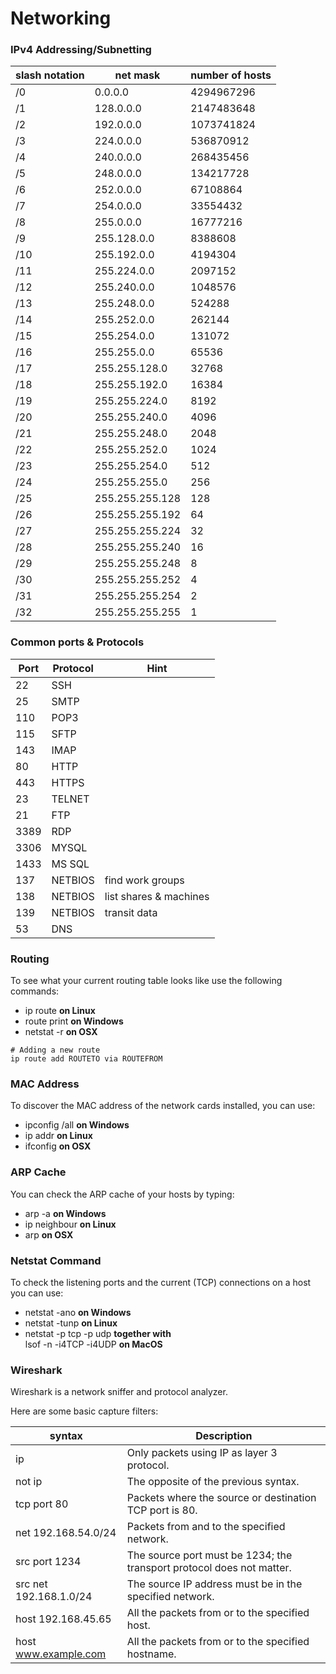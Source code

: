 # Networking

### IPv4 Addressing/Subnetting
| slash notation | net mask        | number of hosts |
|----------------|-----------------|-----------------|
| /0             | 0.0.0.0         | 4294967296      |
| /1             | 128.0.0.0       | 2147483648      |
| /2             | 192.0.0.0       | 1073741824      |
| /3             | 224.0.0.0       | 536870912       |
| /4             | 240.0.0.0       | 268435456       |
| /5             | 248.0.0.0       | 134217728       |
| /6             | 252.0.0.0       | 67108864        |
| /7             | 254.0.0.0       | 33554432        |
| /8             | 255.0.0.0       | 16777216        |
| /9             | 255.128.0.0     | 8388608         |
| /10            | 255.192.0.0     | 4194304         |
| /11            | 255.224.0.0     | 2097152         |
| /12            | 255.240.0.0     | 1048576         |
| /13            | 255.248.0.0     | 524288          |
| /14            | 255.252.0.0     | 262144          |
| /15            | 255.254.0.0     | 131072          |
| /16            | 255.255.0.0     | 65536           |
| /17            | 255.255.128.0   | 32768           |
| /18            | 255.255.192.0   | 16384           |
| /19            | 255.255.224.0   | 8192            |
| /20            | 255.255.240.0   | 4096            |
| /21            | 255.255.248.0   | 2048            |
| /22            | 255.255.252.0   | 1024            |
| /23            | 255.255.254.0   | 512             |
| /24            | 255.255.255.0   | 256             |
| /25            | 255.255.255.128 | 128             |
| /26            | 255.255.255.192 | 64              |
| /27            | 255.255.255.224 | 32              |
| /28            | 255.255.255.240 | 16              |
| /29            | 255.255.255.248 | 8               |
| /30            | 255.255.255.252 | 4               |
| /31            | 255.255.255.254 | 2               |
| /32            | 255.255.255.255 | 1               |

### Common ports & Protocols
| Port | Protocol | Hint                   |
|------|----------|------------------------|
| 22   | SSH      |                        |
| 25   | SMTP     |                        |
| 110  | POP3     |                        |
| 115  | SFTP     |                        |
| 143  | IMAP     |                        |
| 80   | HTTP     |                        |
| 443  | HTTPS    |                        |
| 23   | TELNET   |                        |
| 21   | FTP      |                        |
| 3389 | RDP      |                        |
| 3306 | MYSQL    |                        |
| 1433 | MS SQL   |                        |
| 137  | NETBIOS  | find work groups       |
| 138  | NETBIOS  | list shares & machines |
| 139  | NETBIOS  | transit data           |
| 53   | DNS      |                        ||

### Routing

To see what your current routing table looks like use the following commands:
- ip route <b>on Linux</b>
- route print <b>on Windows</b>
- netstat -r <b>on OSX</b>

```
# Adding a new route 
ip route add ROUTETO via ROUTEFROM
```

### MAC Address

To discover the MAC address of the network cards installed, you can use:
- ipconfig /all <b>on Windows</b>
- ip addr <b>on Linux</b>
- ifconfig <b>on OSX</b>

### ARP Cache

You can check the ARP cache of your hosts by typing:
- arp -a <b>on Windows</b>
- ip neighbour <b>on Linux</b>
- arp <b>on OSX</b>

### Netstat Command

To check the listening ports and the current (TCP) connections on a host you can use:
- netstat -ano <b>on Windows</b>
- netstat -tunp <b>on Linux</b>
- netstat -p tcp -p udp <b>together with</b></br>
  lsof -n -i4TCP -i4UDP <b>on MacOS</b>


### Wireshark

Wireshark is a network sniffer and protocol analyzer.

Here are some basic capture filters:

| syntax                   | Description                                                                                  |
|--------------------------|----------------------------------------------------------------------------------------------|
| ip                       | Only packets using IP as layer 3 protocol.                                                   |
| not ip                   | The opposite of the previous syntax.                                                         |
| tcp port 80              | Packets where the source or destination TCP port is 80.                                      |
| net 192.168.54.0/24      | Packets from and to the specified network.                                                   |
| src port 1234            | The source port must be 1234; the transport protocol does not matter.                        |
| src net 192.168.1.0/24   | The source IP address must be in the specified network.                                      |
| host 192.168.45.65       | All the packets from or to the specified host.                                               |
| host www.example.com | All the packets from or to the specified hostname.                                           |


